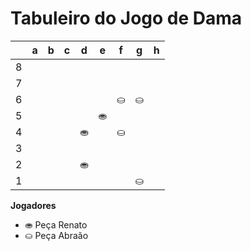 # Tabuleiro do Jogo de Dama

|   | a | b | c | d | e | f | g | h |
|---|---|---|---|---|---|---|---|---|
| 8 |   |  |   |  |   |  |   |  |
| 7 |  |   |  |   |  |   |  |   |
| 6 |   |  |   |  | |⛀ | ⛀ |   |  |
| 5 |   |   |    |   |⛂|    |   |   |   |
| 4 |   |    | | ⛂| |⛀  |    |    |  
| 3 |  |  || |   | |   | |   |
| 2 |   |  |   | ⛂|   |  |   | |
| 1 |  |   |  |   |  |   | ⛀ |   |

**Jogadores**

- ⛂ Peça Renato
- ⛀ Peça Abraão